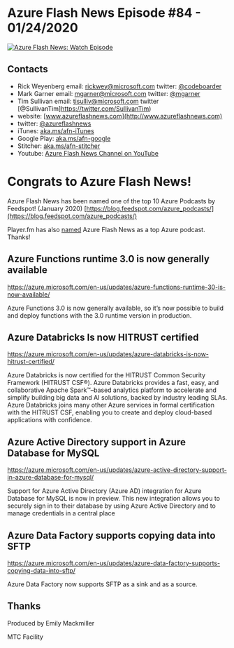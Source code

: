 # Azure Flash News Episode #84 - 01/24/2020

[![Azure Flash News: Watch Episode](https://img.youtube.com/vi/lcPHrKhk_DE/0.jpg)](https://youtu.be/lcPHrKhk_DE "Azure Flash News: Episode 84")


## Contacts
* Rick Weyenberg  email: rickwey@microsoft.com twitter: [@codeboarder](https://www.twitter.com/codeboarder)
* Mark Garner email: mgarner@microsoft.com twitter: [@mgarner](https://www.twitter.com/mgarner)
* Tim Sullivan email: tisulliv@microsoft.com twitter [@SullivanTim]https://twitter.com/SullivanTim)
* website: [www.azureflashnews.com](http://www.azureflashnews.com)
* twitter: [@azureflashnews](https://www.twitter.com/azureflashnews)
* iTunes: [aka.ms/afn-iTunes](https://aka.ms/afn-iTunes)
* Google Play: [aka.ms/afn-google](https://aka.ms/afn-google)
* Stitcher: [aka.ms/afn-stitcher](https://aka.ms/afn-stitcher)
* Youtube: [Azure Flash News Channel on YouTube](https://www.youtube.com/channel/UCV6U_D4q7OxQaf0rFfEb6fQ)

# Congrats to Azure Flash News!
Azure Flash News has been named one of the top 10 Azure Podcasts by Feedspot!  (January 2020)
[https://blog.feedspot.com/azure_podcasts/](https://blog.feedspot.com/azure_podcasts/) 

Player.fm has also [named](https://player.fm/podcasts/azure) Azure Flash News as a top Azure podcast.  Thanks!

## Azure Functions runtime 3.0 is now generally available

https://azure.microsoft.com/en-us/updates/azure-functions-runtime-30-is-now-available/

Azure Functions 3.0 is now generally available, so it’s now possible to build and deploy functions with the 3.0 runtime version in production.

## Azure Databricks Is now HITRUST certified

https://azure.microsoft.com/en-us/updates/azure-databricks-is-now-hitrust-certified/

Azure Databricks is now certified for the HITRUST Common Security Framework (HITRUST CSF®). Azure Databricks provides a fast, easy, and collaborative Apache Spark™–based analytics platform to accelerate and simplify building big data and AI solutions, backed by industry leading SLAs. Azure Databricks joins many other Azure services in formal certification with the HITRUST CSF, enabling you to create and deploy cloud-based applications with confidence.

## Azure Active Directory support in Azure Database for MySQL

https://azure.microsoft.com/en-us/updates/azure-active-directory-support-in-azure-database-for-mysql/

Support for Azure Active Directory (Azure AD) integration for Azure Database for MySQL is now in preview. This new integration allows you to securely sign in to their database by using Azure Active Directory and to manage credentials in a central place

## Azure Data Factory supports copying data into SFTP

https://azure.microsoft.com/en-us/updates/azure-data-factory-supports-copying-data-into-sftp/

Azure Data Factory now supports SFTP as a sink and as a source.

## Thanks
Produced by Emily Mackmiller

MTC Facility